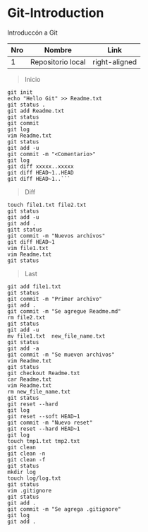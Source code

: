 # Git-Introduction
Introduccón a Git


|Nro| Nombre       | Link           | 
|--| ------------- |:-------------:| 
|1| Repositorio local      | right-aligned |

> Inicio

```
git init
echo "Hello Git" >> Readme.txt
git status . 
git add Readme.txt
git status
git commit
git log
vim Readme.txt
git status
git add -u
git commit -m "<Comentario>"
git log
git diff xxxxx..xxxxx
git diff HEAD~1..HEAD
git diff HEAD~1..```
```

> Diff

```
touch file1.txt file2.txt
git status
git add -u
git add .
gitt status
git commit -m "Nuevos archivos"
git diff HEAD~1
vim file1.txt 
vim Readme.txt
git status
```

>Last

```
git add file1.txt
git status
git commit -m "Primer archivo"
git add .
git commit -m "Se agregue Readme.md"
rm file2.txt
git status
git add -u
mv file1.txt  new_file_name.txt
git status
git add -a
git commit -m "Se mueven archivos"
vim Readme.txt
git status
git checkout Readme.txt
car Readme.txt
vim Readme.txt
rm new_file_name.txt
git status
git reset --hard
git log
git reset --soft HEAD~1
git commit -m "Nuevo reset"
git reset --hard HEAD~1
git log
touch tmp1.txt tmp2.txt
git clean
git clean -n
git clean -f
git status
mkdir log
touch log/log.txt
git status
vim .gitignore
git status
git add .
git commit -m "Se agrega .gitignore"
git log
git add .
```
